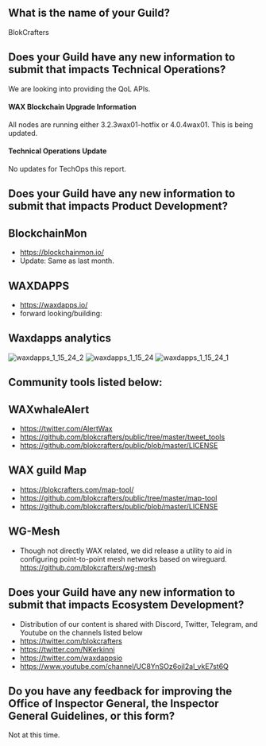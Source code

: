 ## What is the name of your Guild?

BlokCrafters

## Does your Guild have any new information to submit that impacts Technical Operations?

We are looking into providing the QoL APIs.

#### WAX Blockchain Upgrade Information

All nodes are running either 3.2.3wax01-hotfix or 4.0.4wax01.  This is being updated.

#### Technical Operations Update

No updates for TechOps this report.

## Does your Guild have any new information to submit that impacts Product Development?
## BlockchainMon
- https://blockchainmon.io/
- Update: Same as last month.
## WAXDAPPS
- https://waxdapps.io/
- forward looking/building:  
## Waxdapps analytics  
![waxdapps_1_15_24_2](https://github.com/blokcrafters/waxguilds/assets/66744057/3f41cd65-bc80-4f39-9713-13cbeec4a665)
![waxdapps_1_15_24](https://github.com/blokcrafters/waxguilds/assets/66744057/1ba3aedf-a184-417c-9fa0-81d1a2dd16b4)
![waxdapps_1_15_24_1](https://github.com/blokcrafters/waxguilds/assets/66744057/7e2ac2b3-26ec-44d2-b22d-c1cfffd40d55)







 

## Community tools listed below:
## WAXwhaleAlert
+ https://twitter.com/AlertWax 
+ https://github.com/blokcrafters/public/tree/master/tweet_tools
+ https://github.com/blokcrafters/public/blob/master/LICENSE

## WAX guild Map
+ https://blokcrafters.com/map-tool/
+ https://github.com/blokcrafters/public/tree/master/map-tool
+ https://github.com/blokcrafters/public/blob/master/LICENSE

## WG-Mesh
+ Though not directly WAX related, we did release a utility to aid in configuring point-to-point mesh networks based on wireguard.
https://github.com/blokcrafters/wg-mesh

## Does your Guild have any new information to submit that impacts Ecosystem Development?

+ Distribution of our content is shared with Discord, Twitter, Telegram, and Youtube on the channels listed below
+ https://twitter.com/blokcrafters
+ https://twitter.com/NKerkinni
+ https://twitter.com/waxdappsio
+ https://www.youtube.com/channel/UC8YnSOz6ojI2al_vkE7st6Q



## Do you have any feedback for improving the Office of Inspector General, the Inspector General Guidelines, or this form?

Not at this time.

